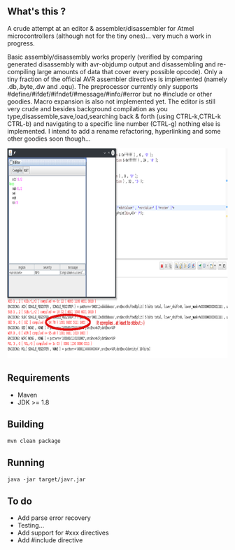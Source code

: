 ## What's this ?

A crude attempt at an editor & assembler/disassembler for Atmel microcontrollers (although not for the tiny ones)... very much a work in progress.

Basic assembly/disassembly works properly (verified by comparing generated disassembly with avr-objdump output and disassembling and re-compiling large amounts of data that cover every possible opcode). 
Only a tiny fraction of the official AVR assembler directives is implemented (namely .db,.byte,.dw and .equ). The preprocessor currently only supports #define/#ifdef/#ifndef/#message/#info/#error but no #include or other goodies.
Macro expansion is also not implemented yet.
The editor is still very crude and besides background compilation as you type,disassemble,save,load,searching back & forth (using CTRL-k,CTRL-k CTRL-b) and navigating to a specific line number (CTRL-g) nothing else is implemented. I intend to add a rename refactoring, hyperlinking and some other goodies soon though...

<img src="https://raw.githubusercontent.com/toby1984/javr/master/screenshot.png" width="640" height="480" />

## Requirements

- Maven
- JDK >= 1.8

## Building

```
mvn clean package
```

## Running

```
java -jar target/javr.jar
``` 

## To do

- Add parse error recovery
- Testing...
- Add support for #xxx directives
- Add #include directive 
